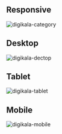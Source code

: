 ## Responsive
![digikala-category](https://user-images.githubusercontent.com/85369490/157028609-a005ea8a-c2c0-4a67-bf88-ae494b70361a.gif)
## Desktop
![digikala-dectop](https://user-images.githubusercontent.com/85369490/155836442-db85f4f5-84b7-44ac-92d7-addad93a3e84.png)
## Tablet
![digikala-tablet](https://user-images.githubusercontent.com/85369490/155836446-04a7360c-b059-4b6c-b08b-f29b4737ae2c.png)
## Mobile
![digikala-mobile](https://user-images.githubusercontent.com/85369490/155836448-55c3f8e8-fa2e-4c14-b327-e0730feda975.png)
